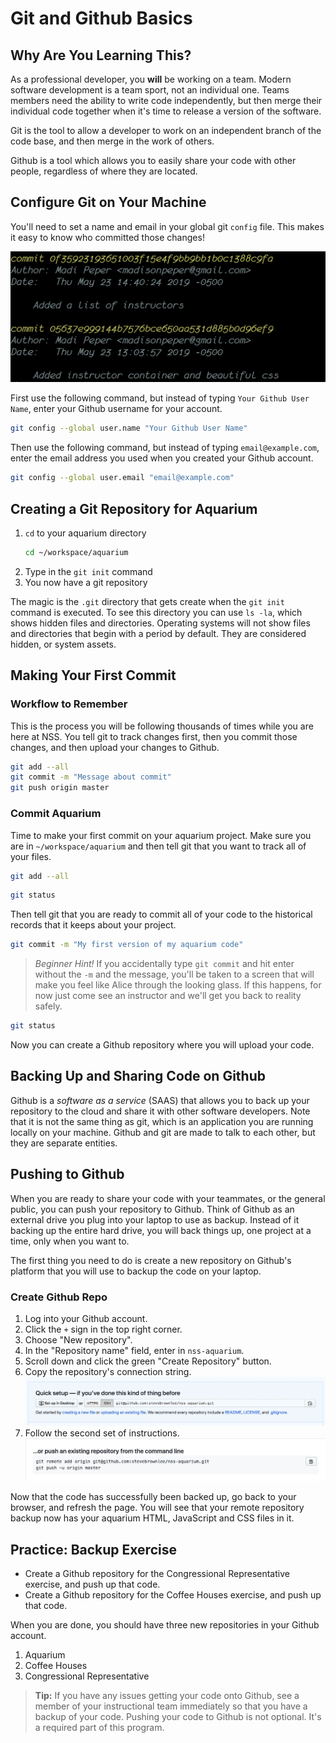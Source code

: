 # Git and Github Basics

## Why Are You Learning This?

As a professional developer, you **will** be working on a team. Modern software development is a team sport, not an individual one. Teams members need the ability to write code independently, but then merge their individual code together when it's time to release a version of the software.

Git is the tool to allow a developer to work on an independent branch of the code base, and then merge in the work of others.

Github is a tool which allows you to easily share your code with other people, regardless of where they are located.

## Configure Git on Your Machine

You'll need to set a name and email in your global git `config` file. This makes it easy to know who committed those changes!

![username and email](./images/git-username-email.png)

First use the following command, but instead of typing `Your Github User Name`, enter your Github username for your account.

```sh
git config --global user.name "Your Github User Name"
```

Then use the following command, but instead of typing `email@example.com`, enter the email address you used when you created your Github account.

```sh
git config --global user.email "email@example.com"
```


## Creating a Git Repository for Aquarium

1. `cd` to your aquarium directory
    ```sh
    cd ~/workspace/aquarium
    ```
1. Type in the `git init` command
1. You now have a git repository

The magic is the `.git` directory that gets create when the `git init` command is executed. To see this directory you can use `ls -la`, which shows hidden files and directories. Operating systems will not show files and directories that begin with a period by default. They are considered hidden, or system assets.


## Making Your First Commit

### Workflow to Remember

This is the process you will be following thousands of times while you are here at NSS. You tell git to track changes first, then you commit those changes, and then upload your changes to Github.

```sh
git add --all
git commit -m "Message about commit"
git push origin master
```

### Commit Aquarium

Time to make your first commit on your aquarium project. Make sure you are in `~/workspace/aquarium` and then tell git that you want to track all of your files.

```sh
git add --all
```

```sh
git status
```

Then tell git that you are ready to commit all of your code to the historical records that it keeps about your project.

```sh
git commit -m "My first version of my aquarium code"
```

 > _Beginner Hint!_ If you accidentally type `git commit` and hit enter without the `-m` and the message, you'll be taken to a screen that will make you feel like Alice through the looking glass. If this happens, for now just come see an instructor and we'll get you back to reality safely.


```sh
git status
```

Now you can create a Github repository where you will upload your code.

## Backing Up and Sharing Code on Github

Github is a _software as a service_ (SAAS) that allows you to back up your repository to the cloud and share it with other software developers. Note that it is not the same thing as git, which is an application you are running locally on your machine. Github and git are made to talk to each other, but they are separate entities.

## Pushing to Github

When you are ready to share your code with your teammates, or the general public, you can push your repository to Github. Think of Github as an external drive you plug into your laptop to use as backup. Instead of it backing up the entire hard drive, you will back things up, one project at a time, only when you want to.

The first thing you need to do is create a new repository on Github's platform that you will use to backup the code on your laptop.

### Create Github Repo

1. Log into your Github account.
1. Click the `+` sign in the top right corner.
1. Choose "New repository".
1. In the "Repository name" field, enter in `nss-aquarium`.
1. Scroll down and click the green "Create Repository" button.
1. Copy the repository's connection string.
    ![](./images/copy-github-connection-string.gif)
1. Follow the second set of instructions.
    ![](./images/add-origin.png)

Now that the code has successfully been backed up, go back to your browser, and refresh the page. You will see that your remote repository backup now has your aquarium HTML, JavaScript and CSS files in it.


## Practice: Backup Exercise

* Create a Github repository for the Congressional Representative exercise, and push up that code.
* Create a Github repository for the Coffee Houses exercise, and push up that code.

When you are done, you should have three new repositories in your Github account.

1. Aquarium
1. Coffee Houses
1. Congressional Representative

> **Tip:** If you have any issues getting your code onto Github, see a member of your instructional team immediately so that you have a backup of your code. Pushing your code to Github is not optional. It's a required part of this program.
